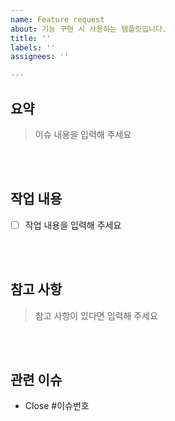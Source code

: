 ```yaml
---
name: Feature request
about: 기능 구현 시 사용하는 템플릿입니다.
title: ''
labels: ''
assignees: ''

---
```


## 요약

> 이슈 내용을 입력해 주세요

<br><br>

## 작업 내용

- [ ] 작업 내용을 입력해 주세요

<br><br>

## 참고 사항

> 참고 사항이 있다면 입력해 주세요

<br><br>

## 관련 이슈

- Close #이슈번호

<br><br>
